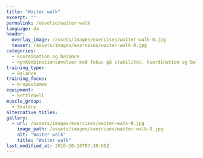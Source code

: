 ```yaml
---
title: "Waiter walk"
excerpt: ""
permalink: /oevelse/waiter-walk
language: da
header:
  overlay_image: /assets/images/exercises/waiter-walk-0.jpg
  teaser: /assets/images/exercises/waiter-walk-0.jpg
categories:
  - Koordination og balance
  - <p>Kombinationsøvelser med fokus på stabilitet, koordination og balancetræning. Her vælges gerne teknisk komplicerede øvelser, som udfordrer kropsstammen.</p>
training_type: 
  - Balance
training_focus: 
  - kropsstamme
equipment:
  - kettlebell
muscle_group:
  - Skuldre
alternative_titles:
gallery:
  - url: /assets/images/exercises/waiter-walk-0.jpg
    image_path: /assets/images/exercises/waiter-walk-0.jpg
    alt: "Waiter walk"
    title: "Waiter walk"
last_modified_at: 2016-10-18T07:30:05Z
---
```



